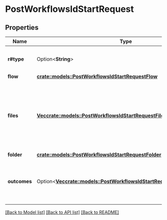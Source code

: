 # PostWorkflowsIdStartRequest

## Properties

Name | Type | Description | Notes
------------ | ------------- | ------------- | -------------
**r#type** | Option<**String**> | The type of the parameters object | [optional]
**flow** | [**crate::models::PostWorkflowsIdStartRequestFlow**](post_workflows_id_start_request_flow.md) |  | 
**files** | [**Vec<crate::models::PostWorkflowsIdStartRequestFilesInner>**](post_workflows_id_start_request_files_inner.md) | The array of files for which the workflow should start. All files must be in the workflow's configured folder. | 
**folder** | [**crate::models::PostWorkflowsIdStartRequestFolder**](post_workflows_id_start_request_folder.md) |  | 
**outcomes** | Option<[**Vec<crate::models::PostWorkflowsIdStartRequestOutcomesInner>**](post_workflows_id_start_request_outcomes_inner.md)> | A list of outcomes required to be configured at start time. | [optional]

[[Back to Model list]](../README.md#documentation-for-models) [[Back to API list]](../README.md#documentation-for-api-endpoints) [[Back to README]](../README.md)


